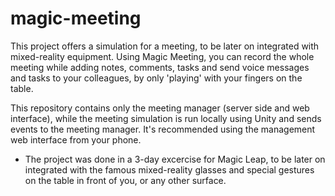 # magic-meeting

This project offers a simulation for a meeting, to be later on integrated with mixed-reality equipment.
Using Magic Meeting, you can record the whole meeting while adding notes, comments, tasks and send voice messages and tasks to your colleagues, by only 'playing' with your fingers on the table. 

This repository contains only the meeting manager (server side and web interface), while the meeting simulation is run locally using Unity and sends events to the meeting manager. It's recommended using the management web interface from your phone.

* The project was done in a 3-day excercise for Magic Leap, to be later on integrated with the famous mixed-reality glasses and special gestures on the table in front of you, or any other surface.
